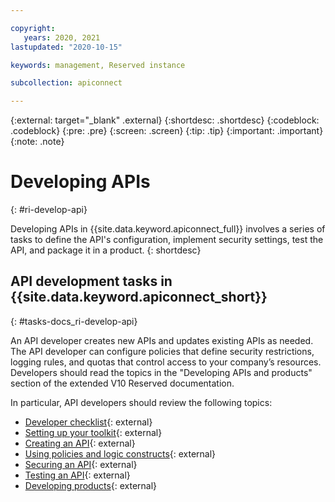 ```yaml
---

copyright:
   years: 2020, 2021
lastupdated: "2020-10-15"

keywords: management, Reserved instance

subcollection: apiconnect

---
```


{:external: target="_blank" .external} 
{:shortdesc: .shortdesc}
{:codeblock: .codeblock}
{:pre: .pre}
{:screen: .screen}
{:tip: .tip}
{:important: .important}
{:note: .note}

# Developing APIs
{: #ri-develop-api}

Developing APIs in {{site.data.keyword.apiconnect_full}} involves a series of tasks to define the API's configuration, implement security settings, test the API, and package it in a product.
{: shortdesc}


## API development tasks in {{site.data.keyword.apiconnect_short}}
{: #tasks-docs_ri-develop-api}

An API developer creates new APIs and updates existing APIs as needed. The API developer can configure policies that define security restrictions, logging rules, and quotas that control access to your company’s resources. Developers should read the topics in the "Developing APIs and products" section of the extended V10 Reserved documentation.

In particular, API developers should review the following topics:

- [Developer checklist](https://www.ibm.com/support/knowledgecenter/SSMNED_v10cloud/com.ibm.apic.toolkit.doc/rapic_dev_checklist.html){: external}
- [Setting up your toolkit](https://www.ibm.com/support/knowledgecenter/SSMNED_v10cloud/com.ibm.apic.toolkit.doc/ri_toolkit.html){: external}
- [Creating an API](https://www.ibm.com/support/knowledgecenter/SSMNED_v10cloud/com.ibm.apic.toolkit.doc/task_apionprem_composing_apis.html){: external}
- [Using policies and logic constructs](https://www.ibm.com/support/knowledgecenter/SSMNED_v10cloud/com.ibm.apic.toolkit.doc/capim_policies.html){: external}
- [Securing an API](https://www.ibm.com/support/knowledgecenter/SSMNED_v10cloud/com.ibm.apic.toolkit.doc/tapim_sec_api_config.html){: external}
- [Testing an API](https://www.ibm.com/support/knowledgecenter/SSMNED_v10cloud/com.ibm.apic.toolkit.doc/test_api_overview.html){: external}
- [Developing products](https://www.ibm.com/support/knowledgecenter/SSMNED_v10cloud/com.ibm.apic.toolkit.doc/capim_products.html){: external}
